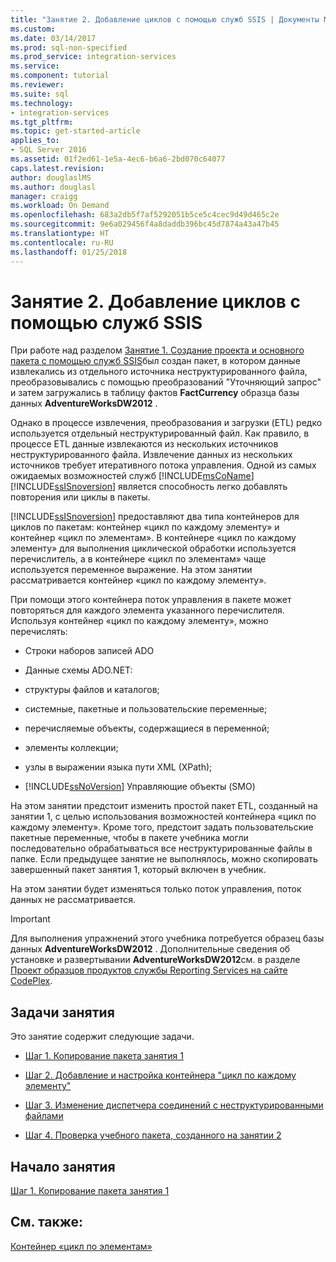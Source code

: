 ```yaml
---
title: "Занятие 2. Добавление циклов с помощью служб SSIS | Документы Майкрософт"
ms.custom: 
ms.date: 03/14/2017
ms.prod: sql-non-specified
ms.prod_service: integration-services
ms.service: 
ms.component: tutorial
ms.reviewer: 
ms.suite: sql
ms.technology:
- integration-services
ms.tgt_pltfrm: 
ms.topic: get-started-article
applies_to:
- SQL Server 2016
ms.assetid: 01f2ed61-1e5a-4ec6-b6a6-2bd070c64077
caps.latest.revision: 
author: douglaslMS
ms.author: douglasl
manager: craigg
ms.workload: On Demand
ms.openlocfilehash: 683a2db5f7af5292051b5ce5c4cec9d49d465c2e
ms.sourcegitcommit: 9e6a029456f4a8daddb396bc45d7874a43a47b45
ms.translationtype: HT
ms.contentlocale: ru-RU
ms.lasthandoff: 01/25/2018
---
```

# <a name="lesson-2-adding-looping-with-ssis"></a>Занятие 2. Добавление циклов с помощью служб SSIS
При работе над разделом [Занятие 1. Создание проекта и основного пакета с помощью служб SSIS](../integration-services/lesson-1-create-a-project-and-basic-package-with-ssis.md)был создан пакет, в котором данные извлекались из отдельного источника неструктурированного файла, преобразовывались с помощью преобразований "Уточняющий запрос" и затем загружались в таблицу фактов **FactCurrency** образца базы данных **AdventureWorksDW2012** .  
  
Однако в процессе извлечения, преобразования и загрузки (ETL) редко используется отдельный неструктурированный файл. Как правило, в процессе ETL данные извлекаются из нескольких источников неструктурированного файла. Извлечение данных из нескольких источников требует итеративного потока управления. Одной из самых ожидаемых возможностей служб [!INCLUDE[msCoName](../includes/msconame-md.md)] [!INCLUDE[ssISnoversion](../includes/ssisnoversion-md.md)] является способность легко добавлять повторения или циклы в пакеты.  
  
[!INCLUDE[ssISnoversion](../includes/ssisnoversion-md.md)] предоставляют два типа контейнеров для циклов по пакетам: контейнер «цикл по каждому элементу» и контейнер «цикл по элементам». В контейнере «цикл по каждому элементу» для выполнения циклической обработки используется перечислитель, а в контейнере «цикл по элементам» чаще используется переменное выражение. На этом занятии рассматривается контейнер «цикл по каждому элементу».  
  
При помощи этого контейнера поток управления в пакете может повторяться для каждого элемента указанного перечислителя. Используя контейнер «цикл по каждому элементу», можно перечислять:  
  
-   Строки наборов записей ADO  
  
-   Данные схемы ADO.NET:  
  
-   структуры файлов и каталогов;  
  
-   системные, пакетные и пользовательские переменные;  
  
-   перечисляемые объекты, содержащиеся в переменной;  
  
-   элементы коллекции;  
  
-   узлы в выражении языка пути XML (XPath);  
  
-   [!INCLUDE[ssNoVersion](../includes/ssnoversion-md.md)] Управляющие объекты (SMO)  
  
На этом занятии предстоит изменить простой пакет ETL, созданный на занятии 1, с целью использования возможностей контейнера «цикл по каждому элементу». Кроме того, предстоит задать пользовательские пакетные переменные, чтобы в пакете учебника могли последовательно обрабатываться все неструктурированные файлы в папке. Если предыдущее занятие не выполнялось, можно скопировать завершенный пакет занятия 1, который включен в учебник.  
  
На этом занятии будет изменяться только поток управления, поток данных не рассматривается.  
  
> [!IMPORTANT]  
> Для выполнения упражнений этого учебника потребуется образец базы данных **AdventureWorksDW2012** . Дополнительные сведения об установке и развертывании **AdventureWorksDW2012**см. в разделе [Проект образцов продуктов службы Reporting Services на сайте CodePlex](http://go.microsoft.com/fwlink/p/?LinkID=526910).  
  
## <a name="lesson-tasks"></a>Задачи занятия  
Это занятие содержит следующие задачи.  
  
-   [Шаг 1. Копирование пакета занятия 1](../integration-services/lesson-2-1-copying-the-lesson-1-package.md)  
  
-   [Шаг 2. Добавление и настройка контейнера "цикл по каждому элементу"](../integration-services/lesson-2-2-adding-and-configuring-the-foreach-loop-container.md)  
  
-   [Шаг 3. Изменение диспетчера соединений с неструктурированными файлами](../integration-services/lesson-2-3-modifying-the-flat-file-connection-manager.md)  
  
-   [Шаг 4. Проверка учебного пакета, созданного на занятии 2](../integration-services/lesson-2-4-testing-the-lesson-2-tutorial-package.md)  
  
## <a name="start-the-lesson"></a>Начало занятия  
[Шаг 1. Копирование пакета занятия 1](../integration-services/lesson-2-1-copying-the-lesson-1-package.md)  
  
## <a name="see-also"></a>См. также:  
[Контейнер «цикл по элементам»](../integration-services/control-flow/for-loop-container.md)  
  
  
  
